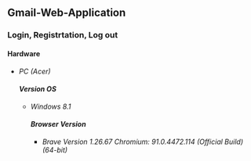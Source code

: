 <h2>Gmail-Web-Application</h2>
<h3>Login, Registrtation, Log out</h3>
<h4><strong> Hardware </strong></h4>
<ul>
<li><em> PC (Acer)</li>
<h4><strong> Version OS </h4></strong>
<ul>
<li><em> Windows 8.1 </em></li>
<h4><strong> Browser Version </h4></em></strong>
<ul>
<li><em> Brave Version 1.26.67 Chromium: 91.0.4472.114 (Official Build) (64-bit) </em></li>
  
